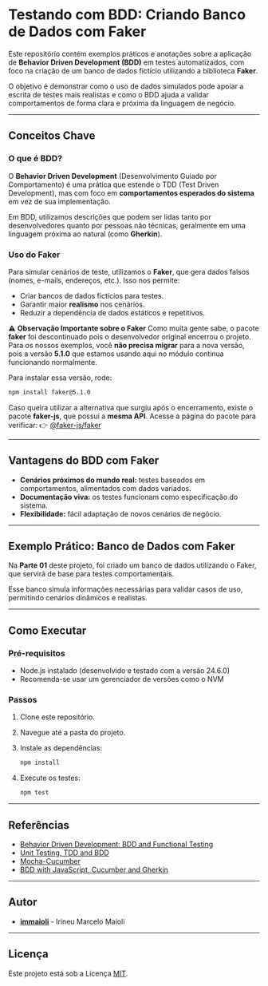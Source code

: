 # Testando com BDD: Criando Banco de Dados com Faker

Este repositório contém exemplos práticos e anotações sobre a aplicação
de **Behavior Driven Development (BDD)** em testes automatizados, com
foco na criação de um banco de dados fictício utilizando a biblioteca
**Faker**.

O objetivo é demonstrar como o uso de dados simulados pode apoiar a
escrita de testes mais realistas e como o BDD ajuda a validar
comportamentos de forma clara e próxima da linguagem de negócio.

------------------------------------------------------------------------

## Conceitos Chave

### O que é BDD?

O **Behavior Driven Development** (Desenvolvimento Guiado por
Comportamento) é uma prática que estende o TDD (Test Driven
Development), mas com foco em **comportamentos esperados do sistema** em
vez de sua implementação.

Em BDD, utilizamos descrições que podem ser lidas tanto por
desenvolvedores quanto por pessoas não técnicas, geralmente em uma
linguagem próxima ao natural (como **Gherkin**).

### Uso do Faker

Para simular cenários de teste, utilizamos o **Faker**, que gera dados
falsos (nomes, e-mails, endereços, etc.). Isso nos permite:

-   Criar bancos de dados fictícios para testes.
-   Garantir maior **realismo** nos cenários.
-   Reduzir a dependência de dados estáticos e repetitivos.

⚠️ **Observação Importante sobre o Faker**
Como muita gente sabe, o pacote **faker** foi descontinuado pois o
desenvolvedor original encerrou o projeto.
Para os nossos exemplos, você **não precisa migrar** para a nova versão,
pois a versão **5.1.0** que estamos usando aqui no módulo continua
funcionando normalmente.

Para instalar essa versão, rode:

``` bash
npm install faker@5.1.0
```

Caso queira utilizar a alternativa que surgiu após o encerramento,
existe o pacote **faker-js**, que possui a **mesma API**.
Acesse a página do pacote para verificar:
👉 [@faker-js/faker](https://www.npmjs.com/package/@faker-js/faker)

------------------------------------------------------------------------

## Vantagens do BDD com Faker

-   **Cenários próximos do mundo real:** testes baseados em
    comportamentos, alimentados com dados variados.
-   **Documentação viva:** os testes funcionam como especificação do
    sistema.
-   **Flexibilidade:** fácil adaptação de novos cenários de negócio.

------------------------------------------------------------------------

## Exemplo Prático: Banco de Dados com Faker

Na **Parte 01** deste projeto, foi criado um banco de dados utilizando o
Faker, que servirá de base para testes comportamentais.

Esse banco simula informações necessárias para validar casos de uso,
permitindo cenários dinâmicos e realistas.

------------------------------------------------------------------------

## Como Executar

### Pré-requisitos

-   Node.js instalado (desenvolvido e testado com a versão 24.6.0)
-   Recomenda-se usar um gerenciador de versões como o NVM

### Passos

1.  Clone este repositório.

2.  Navegue até a pasta do projeto.

3.  Instale as dependências:

    ``` bash
    npm install
    ```

4.  Execute os testes:

    ``` bash
    npm test
    ```

------------------------------------------------------------------------

## Referências

-   [Behavior Driven Development: BDD and Functional
    Testing](https://medium.com/javascript-scene/behavior-driven-development-bdd-and-functional-testing-62084ad7f1f2)
-   [Unit Testing, TDD and
    BDD](https://codeutopia.net/blog/2015/03/01/unit-testing-tdd-and-bdd/#:~:text=When%20applied%20to%20automated%20testing,implementation%20detail%20in%20unit%20tests.&text=You%20should%20not%20test%20implementation%2C%20but%20instead%20behavior)
-   [Mocha-Cucumber](https://www.npmjs.com/package/mocha-cucumber)
-   [BDD with JavaScript, Cucumber and
    Gherkin](https://www.sitepoint.com/bdd-javascript-cucumber-gherkin/)

------------------------------------------------------------------------

## Autor

-   **[immaioli](https://github.com/immaioli)** - Irineu Marcelo Maioli

------------------------------------------------------------------------

## Licença

Este projeto está sob a Licença
[MIT](https://opensource.org/license/MIT).

